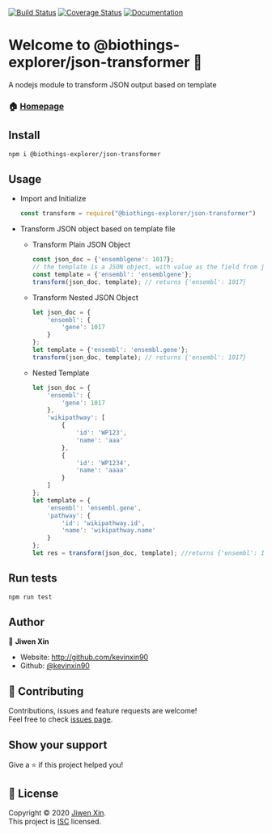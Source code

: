 [![Build Status](https://travis-ci.com/kevinxin90/json_transformer.js.svg?branch=master)](https://travis-ci.com/kevinxin90/json_transformer.js)
[![Coverage Status](https://coveralls.io/repos/github/kevinxin90/json_transformer.js/badge.svg?branch=master)](https://coveralls.io/github/kevinxin90/json_transformer.js?branch=master)
<a href="https://github.com/kevinxin90/smartapi-kg.js#readme" target="_blank">
    <img alt="Documentation" src="https://img.shields.io/badge/documentation-yes-brightgreen.svg" />
  </a>

# Welcome to @biothings-explorer/json-transformer 👋

A nodejs module to transform JSON output based on template

### 🏠 [Homepage](https://github.com/kevinxin90/json_transformer.js)

## Install

```sh
npm i @biothings-explorer/json-transformer
```

## Usage

- Import and Initialize

    ```javascript
    const transform = require("@biothings-explorer/json-transformer")
    ```

- Transform JSON object based on template file

  - Transform Plain JSON Object

    ```javascript
    const json_doc = {'ensemblgene': 1017};
    // the template is a JSON object, with value as the field from json_doc to be transformed and the key as the field to be transformed to
    const template = {'ensembl': 'ensemblgene'};
    transform(json_doc, template); // returns {'ensembl': 1017}
    ```

  - Transform Nested JSON Object

    ```javascript
    let json_doc = {
        'ensembl': {
            'gene': 1017
        }
    };
    let template = {'ensembl': 'ensembl.gene'};
    transform(json_doc, template); // returns {'ensembl': 1017}
    ```

  - Nested Template

    ```javascript
    let json_doc = {
        'ensembl': {
            'gene': 1017
        },
        'wikipathway': [
            {
                'id': 'WP123',
                'name': 'aaa'
            },
            {
                'id': 'WP1234',
                'name': 'aaaa'
            }
        ]
    };
    let template = {
        'ensembl': 'ensembl.gene',
        'pathway': {
            'id': 'wikipathway.id',
            'name': 'wikipathway.name'
        }
    };
    let res = transform(json_doc, template); //returns {'ensembl': 1017, 'pathway': [{'id': 'WP123', 'name': 'aaa'}, {'id': 'WP1234', 'name': 'aaaa'}]}
    ```

## Run tests

```sh
npm run test
```

## Author

👤 **Jiwen Xin**

* Website: http://github.com/kevinxin90
* Github: [@kevinxin90](https://github.com/kevinxin90)

## 🤝 Contributing

Contributions, issues and feature requests are welcome!<br />Feel free to check [issues page](https://github.com/kevinxin90/json_transformer.js/issues).

## Show your support

Give a ⭐️ if this project helped you!

## 📝 License

Copyright © 2020 [Jiwen Xin](https://github.com/kevinxin90).<br />
This project is [ISC](https://github.com/kevinxin90/json_transformer.js/blob/master/LICENSE) licensed.